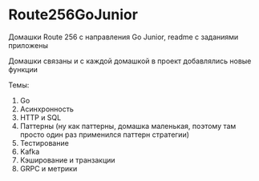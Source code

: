 # Route256GoJunior  
  
Домашки Route 256 с направления Go Junior, readme с заданиями приложены  
  
Домашки связаны и с каждой домашкой в проект добавлялись новые функции  
  
Темы:
1. Go
2. Асинхронность
3. HTTP и SQL
4. Паттерны (ну как паттерны, домашка маленькая, поэтому там просто один раз применился паттерн стратегии)
5. Тестирование
6. Kafka
7. Кэширование и транзакции
8. GRPC и метрики
